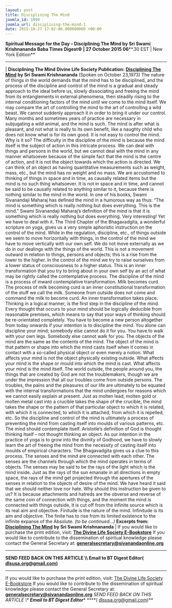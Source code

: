 ```yaml
---
layout: post
title: Disciplining The Mind
joomla_id: 1099
joomla_url: disciplining-the-mind-1
date: 2015-10-27 17:02:06.000000000 +00:00
---
```

**Spiritual Message for the Day – Disciplining The Mind by Sri Swami Krishnananda**
 **Baba Times Digest© | 27 October 2015 06****.30 EST | New York Edition**
* * *
| 
**Disciplining The Mind**
**Divine Life Society Publication:** [**Disciplining The Mind**](http://www.swami-krishnananda.org/disc/disc_286.html) **by Sri Swami Krishnananda**
(Spoken on October 23,1973)
The nature of things in the world demands that the mind has to be disciplined, and the process of the discipline and control of the mind is a gradual and steady approach to the ideal before us, slowly dissociating and freeing the mind from its entanglements in external phenomena, then steadily rising to the internal conditioning factors of the mind until we come to the mind itself. We may compare the art of controlling the mind to the art of controlling a wild beast. We cannot suddenly approach it in order to bring it under our control. Many months and sometimes years of practice are necessary in subjugating a wild animal, and the mind is such.
The mind is after what is pleasant, and not what is really to its own benefit, like a naughty child who does not know what is for its own good. It is not easy to control the mind.
Why is it so? The difficulty in the discipline of the mind is because the mind itself is the subject of action in this intricate process. We can deal with things and persons in the world, but we cannot deal with the mind in any manner whatsoever because of the simple fact that the mind is the centre of action, and it is not the object towards which the action is directed.
We can think of an object as having quantitative measurements such as weight, mass, etc., but the mind has no weight and no mass. We are accustomed to thinking of things in space and in time, as causally related items but the mind is no such thing whatsoever. It is not in space and in time, and cannot be said to be causally related to anything similar to it, because there is nothing similar to the mind in the world.
In one of his books, Swami Sivanandaji Maharaj has defined the mind in a humorous way as thus: “The mind is something which is really nothing but does everything. This is the mind.” Swami Sivanandaji Maharaj’s definition of the mind is that it is something which is really nothing but does everything. Very interesting! Yet we have to deal with it.
The Third Chapter of the Bhagavadgita, a wonderful scripture on yoga, gives us a very simple aphoristic instruction on the control of the mind. While in the regulation, discipline, etc., of things outside we seem to move horizontally with things, in the control of the mind we have to move vertically with our own self. We do not move externally as we do in our dealings with the things of the world. This is not a movement outward in relation to things, persons and objects; this is a rise from the lower to the higher.
In the control of the mind we try to raise ourselves from a lower status of consciousness to a higher status. This is an inner transformation that you try to bring about in your own self by an act of what may be rightly called the contemplative process. The discipline of the mind is a process of inward contemplative transformation. Milk becomes curd. The process of milk becoming curd is an inner constitutional transformation of the stuff we call the milk. Someone from outside does not come and command the milk to become curd. An inner transformation takes place.
Thinking in a logical manner, is the first step in the discipline of the mind. Every thought that occurs to your mind should be logically deducible from reasonable premises, which means to say that your ways of thinking should be re-orientated completely. You have to become a new person altogether from today onwards if your intention is to discipline the mind. You alone can discipline your mind; somebody else cannot do it for you. You have to walk with your own legs. Somebody else cannot walk for you.
The objects of the mind are the same as the contents of the mind. The object of the mind is that pattern or shape into which the mind casts itself when it comes in contact with a so-called physical object or even merely a notion. What affects your mind is not the object physically existing outside. What affects your mind is the shape or mould into which the mind is cast. What affects your mind is the mind itself. The world outside, the people around you, the things that are created by God are not the troublemakers, though we are under the impression that all our troubles come from outside persons. The troubles, the pains and the pleasures of our life are ultimately to be equated with the internal transformations that the mind undergoes for reasons which we cannot easily explain at present.
Just as molten lead, molten gold or molten metal cast into a crucible takes the shape of the crucible, the mind takes the shape or the pattern of that particular object to which it is related, with which it is connected, to which it is attached, from which it is repelled, etc. So the discipline and control of the mind is ultimately a process of preventing the mind from casting itself into moulds of various patterns, etc. The mind should contemplate itself.
Aristotle’s definition of God is thought thinking itself – not thought thinking an object. As our intention in the practice of yoga is to grow into the divinity of Godhood, we have to slowly learn the art of freeing the mind from the necessity of casting itself into moulds of empirical characters.
The Bhagavadgita gives us a clue to this process. The senses and the mind are connected with each other. The senses are the channels through which the mind operates in terms of objects. The senses may be said to be the rays of the light which is the mind inside. Just as the rays of the sun emanate in all directions in empty space, the rays of the mind get projected through the apertures of the senses in relation to the objects of desire of the mind.
We have heard it said that we should neither love nor hate. Why should this instruction be given to us? It is because attachments and hatreds are the obverse and reverse of the same coin of connection with things, and the moment the mind is connected with things outside, it is cut off from the infinite source which is its real aim and objective. Finitude is the nature of the mind. Infinitude is its aim and objective. The finite has to rise from its limited existence to the infinite expanse of the Absolute.
_(to be continued…)_
**Excerpts from:** [**Disciplining The Mind**](http://www.swami-krishnananda.org/disc/disc_286.html) **by Sri Swami Krishnananda**
 |
If you would like to purchase the print edition, visit: **[The Divine Life Society E-Bookstore](http://www.dlshq.org/download/download.htm)**
If you would like to contribute to the dissemination of spiritual knowledge please contact the General Secretary at: [](mailto:%20%3Cscript%20type=%27text/javascript%27%3E%20%3C%21--%20var%20prefix%20=%20%27ma%27%20+%20%27il%27%20+%20%27to%27;%20var%20path%20=%20%27hr%27%20+%20%27ef%27%20+%20%27=%27;%20var%20addy57016%20=%20%27generalsecretary%27%20+%20%27@%27;%20addy57016%20=%20addy57016%20+%20%27sivanandaonline%27%20+%20%27.%27%20+%20%27org%27;%20document.write%28%27%3Ca%20%27%20+%20path%20+%20%27%5C%27%27%20+%20prefix%20+%20%27:%27%20+%20addy57016%20+%20%27%5C%27%3E%27%29;%20document.write%28addy57016%29;%20document.write%28%27%3C%5C/a%3E%27%29;%20//--%3E%5Cn%20%3C/script%3E%3Cscript%20type=%27text/javascript%27%3E%20%3C%21--%20document.write%28%27%3Cspan%20style=%5C%27display:%20none;%5C%27%3E%27%29;%20//--%3E%20%3C/script%3EThis%20email%20address%20is%20being%20protected%20from%20spambots.%20You%20need%20JavaScript%20enabled%20to%20view%20it.%20%3Cscript%20type=%27text/javascript%27%3E%20%3C%21--%20document.write%28%27%3C/%27%29;%20document.write%28%27span%3E%27%29;%20//--%3E%20%3C/script%3E?subject=Contribution%20to%20Dissemination%20of%20Spiritual%20Knowledge) **generalsecretary@sivanandaonline.org**
****
**SEND FEED BACK ON THIS ARTICLE \\\ Email to BT Digest Editor[](mailto:%20%3Cscript%20type=%27text/javascript%27%3E%20%3C%21--%20var%20prefix%20=%20%27ma%27%20+%20%27il%27%20+%20%27to%27;%20var%20path%20=%20%27hr%27%20+%20%27ef%27%20+%20%27=%27;%20var%20addy72654%20=%20%27dlsusa.org%27%20+%20%27@%27;%20addy72654%20=%20addy72654%20+%20%27gmail%27%20+%20%27.%27%20+%20%27com%27;%20document.write%28%27%3Ca%20%27%20+%20path%20+%20%27%5C%27%27%20+%20prefix%20+%20%27:%27%20+%20addy72654%20+%20%27%5C%27%3E%27%29;%20document.write%28addy72654%29;%20document.write%28%27%3C%5C/a%3E%27%29;%20//--%3E%5Cn%20%3C/script%3E%3Cscript%20type=%27text/javascript%27%3E%20%3C%21--%20document.write%28%27%3Cspan%20style=%5C%27display:%20none;%5C%27%3E%27%29;%20//--%3E%20%3C/script%3EThis%20email%20address%20is%20being%20protected%20from%20spambots.%20You%20need%20JavaScript%20enabled%20to%20view%20it.%20%3Cscript%20type=%27text/javascript%27%3E%20%3C%21--%20document.write%28%27%3C/%27%29;%20document.write%28%27span%3E%27%29;%20//--%3E%20%3C/script%3E?subject=DLS%20Posts)( [dlsusa.org@gmail.com](mailto:dlsusa.org@gmail.com))**
* * *
  
If you would like to purchase the print edition, visit: [The Divine Life Society E-Bookstore](http://www.dlshq.org/download/download.htm)
If you would like to contribute to the dissemination of spiritual knowledge please contact the General Secretary at: **[generalsecretary@sivanandaonline.org](mailto:generalsecretary@sivanandaonline.org)**
**SEND FEED BACK ON THIS ARTICLE \\\**  **Email to BT Digest Editor**** [](mailto:%20%3Cscript%20type=%27text/javascript%27%3E%20%3C%21--%20var%20prefix%20=%20%27ma%27%20+%20%27il%27%20+%20%27to%27;%20var%20path%20=%20%27hr%27%20+%20%27ef%27%20+%20%27=%27;%20var%20addy72654%20=%20%27dlsusa.org%27%20+%20%27@%27;%20addy72654%20=%20addy72654%20+%20%27gmail%27%20+%20%27.%27%20+%20%27com%27;%20document.write%28%27%3Ca%20%27%20+%20path%20+%20%27%5C%27%27%20+%20prefix%20+%20%27:%27%20+%20addy72654%20+%20%27%5C%27%3E%27%29;%20document.write%28addy72654%29;%20document.write%28%27%3C%5C/a%3E%27%29;%20//--%3E%5Cn%20%3C/script%3E%3Cscript%20type=%27text/javascript%27%3E%20%3C%21--%20document.write%28%27%3Cspan%20style=%5C%27display:%20none;%5C%27%3E%27%29;%20//--%3E%20%3C/script%3EThis%20email%20address%20is%20being%20protected%20from%20spambots.%20You%20need%20JavaScript%20enabled%20to%20view%20it.%20%3Cscript%20type=%27text/javascript%27%3E%20%3C%21--%20document.write%28%27%3C/%27%29;%20document.write%28%27span%3E%27%29;%20//--%3E%20%3C/script%3E?subject=DLS%20Posts)****( [dlsusa.org@gmail.com](mailto:dlsusa.org@gmail.com))**  
